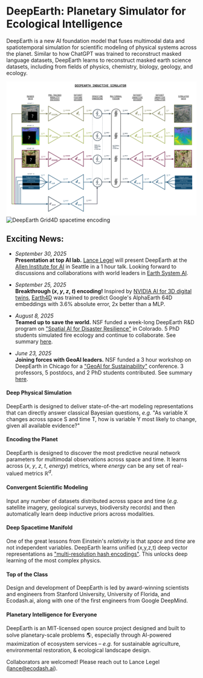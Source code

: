# DeepEarth: Planetary Simulator for Ecological Intelligence 

DeepEarth is a new AI foundation model that fuses multimodal data and spatiotemporal simulation for scientific modeling of physical systems across the planet.  Similar to how ChatGPT was trained to reconstruct masked language datasets, DeepEarth learns to reconstruct masked earth science datasets, including from fields of physics, chemistry, biology, geology, and ecology.

![DeepEarth v.0.01 preview of architecture](https://github.com/legel/deepearth/blob/main/docs/deepearth_inductive_simulator.png)
![DeepEarth Grid4D spacetime encoding](https://github.com/legel/deepearth/blob/main/docs/deepearth_spacetime_encoder_grid4d.png) 

## Exciting News:
- _September 30, 2025_  
  **Presentation at top AI lab.** [Lance Legel](https://www.linkedin.com/in/legel/) will present DeepEarth at the [Allen Institute for AI](https://allenai.org) in Seattle in a 1 hour talk.  Looking forward to discussions and collaborations with world leaders in [Earth System AI](https://allenai.org/earth-system).

- _September 25, 2025_  
  **Breakthrough (_x_, _y_, _z_, _t_) encoding!** Inspired by [NVIDIA AI for 3D digital twins](https://nvlabs.github.io/instant-ngp/), [Earth4D](https://github.com/legel/deepearth/tree/main/encoders/xyzt) was trained to predict Google's AlphaEarth 64D embeddings with 3.6% absolute error, 2x better than a MLP.

- _August 8, 2025_  
  **Teamed up to save the world.** NSF funded a week-long DeepEarth R&D program on ["Spatial AI for Disaster Resilience"](https://i-guide.io/summer-school/summer-school-2025/) in Colorado. 5 PhD students simulated fire ecology and continue to collaborate.  See summary [here](https://github.com/legel/deepearth/blob/main/docs/DeepEarth🔥_NSF_I-GUIDE_Final_Presentation.pdf).

- _June 23, 2025_  
  **Joining forces with GeoAI leaders.** NSF funded a 3 hour workshop on DeepEarth in Chicago for a ["GeoAI for Sustainability"](https://i-guide.io/forum/forum-2025/workshops/) conference. 3 professors, 5 postdocs, and 2 PhD students contributed.  See summary [here](https://github.com/legel/deepearth/blob/main/docs/NSF_DeepEarth_Workshop.pdf).  

#### Deep Physical Simulation  
DeepEarth is designed to deliver state-of-the-art modeling representations that can directly answer classical Bayesian questions, _e.g._ "As variable X changes across space S and time T, how is variable Y most likely to change, given all available evidence?"

#### Encoding the Planet
 DeepEarth is designed to discover the most predictive neural network parameters for multimodal observations across space and time.  It learns across (_x_, _y_, _z_, _t_, _energy_) metrics, where _energy_ can be any set of real-valued metrics ℝ<sup><em>d</em></sup>.  

#### Convergent Scientific Modeling 
Input any number of datasets distributed across space and time (_e.g._  satellite imagery, geological surveys, biodiversity records) and then automatically learn deep inductive priors across modalities.  

#### Deep Spacetime Manifold
One of the great lessons from Einstein's _relativity_ is that _space_ and _time_ are not independent variables.  DeepEarth learns unified (x,y,z,t) deep vector representations as ["multi-resolution hash encodings"](https://graphics.stanford.edu/courses/cs348n-22-winter/LectureSlides/FinalSlides/ING.pdf).  This unlocks deep learning of the most complex physics.

#### Top of the Class
Design and development of DeepEarth is led by award-winning scientists and engineers from Stanford University, University of Florida, and Ecodash.ai, along with one of the first engineers from Google DeepMind.  

#### Planetary Intelligence for Everyone
DeepEarth is an MIT-licensed open source project designed and built to solve planetary-scale problems 🌎, especially through AI-powered maximization of ecosystem services – _e.g._ for sustainable agriculture, environmental restoration, & ecological landscape design.

Collaborators are welcomed! Please reach out to Lance Legel (lance@ecodash.ai).
